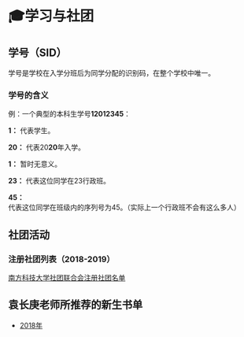 # 🎓学习与社团

## 学号（SID）

学号是学校在入学分班后为同学分配的识别码，在整个学校中唯一。

### 学号的含义

例：一个典型的本科生学号**12012345**：

**1：** 代表学生。

**20：** 代表20**20**年入学。

**1：** 暂时无意义。

**23：** 代表这位同学在23行政班。

**45：** 代表这位同学在班级内的序列号为45。（实际上一个行政班不会有这么多人）

## 社团活动

### 注册社团列表（2018-2019）

[南方科技大学社团联合会注册社团名单](./registered-organization)

## 袁长庚老师所推荐的新生书单
- [2018年](./book-list-by-prof-yuan/2018)
